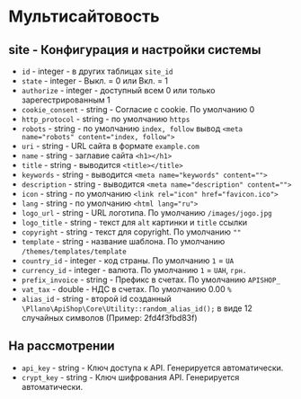 # Мультисайтовость
## site - Конфигурация и настройки системы
- `id` - integer - в других таблицах `site_id`
- `state` - integer - Выкл. = 0 или Вкл. = 1
- `authorize` - integer - доступный всем 0 или только зарегестрированным 1
- `cookie_consent` - string - Согласие с cookie. По умолчанию 0
- `http_protocol` - string - по умолчанию `https`
- `robots` - string - по умолчанию `index, follow` вывод `<meta name="robots" content="index, follow">`
- `uri` - string - URL сайта в формате `example.com`
- `name` - string - заглавие сайта `<h1></h1>`
- `title` - string - выводится `<title></title>`
- `keywords` - string - выводится `<meta name="keywords" content="">`
- `description` - string - выводится `<meta name="description" content="">`
- `icon` - string - по умолчанию `<link rel="icon" href="favicon.ico">`
- `lang` - string - по умолчанию `<html lang="ru">`
- `logo_url` - string - URL логотипа. По умолчанию `/images/jogo.jpg`
- `logo_title` - string - текст для `alt` картинки и `title` ссылки
- `copyright` - string - текст для copyright. По умолчанию `""`
- `template` - string - название шаблона. По умолчанию `/themes/templates/template`
- `country_id` - integer - код страны. По умолчанию `1` = `UA`
- `currency_id` - integer - валюта. По умолчанию `1` = `UAH`, `грн.`
- `prefix_invoice` - string - Префикс в счетах. По умолчанию `APISHOP_`
- `vat_tax` - double - НДС в счетах. По умолчанию 0.00 `%`
- `alias_id` - string - второй id созданный `\Pllano\ApiShop\Core\Utility::random_alias_id();` в виде 12 случайных символов (Пример: 2fd4f3fbd83f)
 
## На рассмотрении
- `api_key` - string - Ключ доступа к API. Генерируется автоматически.
- `crypt_key` - string - Ключ шифрования API. Генерируется автоматически.
